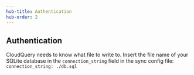 ```yaml
---
hub-title: Authentication
hub-order: 2
---
```


## Authentication

CloudQuery needs to know what file to write to. Insert the file name of your SQLite database in the `connection_string` field in the sync config file: `connection_string: ./db.sql`
